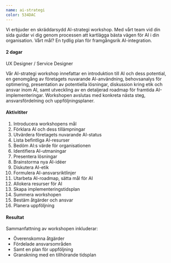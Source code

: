 ```yaml
---
name: ai-strategi
color: 534DAC
---
```


<div class="lead">
Vi erbjuder en skräddarsydd AI-strategi workshop. Med vårt team vid din sida guidar vi dig genom processen att kartlägga bästa vägen för AI i din organisation. Vårt mål? En tydlig plan för framgångsrik AI-integration. 
</div>

<h4 class="time-h4">2 dagar</h4>
UX Designer / Service Designer

Vår AI-strategi workshop innefattar en introduktion till AI och dess potential, en genomgång av företagets nuvarande
AI-användning, behovsanalys för optimering, presentation av potentiella lösningar, diskussion kring etik och ansvar inom
AI, samt utveckling av en detaljerad roadmap för framtida AI-implementeringar.
Workshopen avslutas med konkreta nästa steg, ansvarsfördelning och uppföljningsplaner.

<h4>Aktivititer</h4>

1. Introducera workshopens mål
2. Förklara AI och dess tillämpningar
3. Utvärdera företagets nuvarande AI-status
4. Lista befintliga AI-resurser
5. Bedöm AI:s värde för organisationen
6. Identifiera AI-utmaningar
7. Presentera lösningar
8. Brainstorma nya AI-idéer
9. Diskutera AI-etik
10. Formulera AI-ansvarsriktlinjer
11. Utarbeta AI-roadmap, sätta mål för AI
12. Allokera resurser för AI
13. Skapa implementeringstidsplan
14. Summera workshopen
15. Bestäm åtgärder och ansvar
16. Planera uppföljning

<h4>Resultat</h4>

Sammanfattning av workshopen inkluderar:

- Överenskomna åtgärder
- Fördelade ansvarsområden
- Samt en plan för uppföljning
- Granskning med en tillhörande tidsplan
